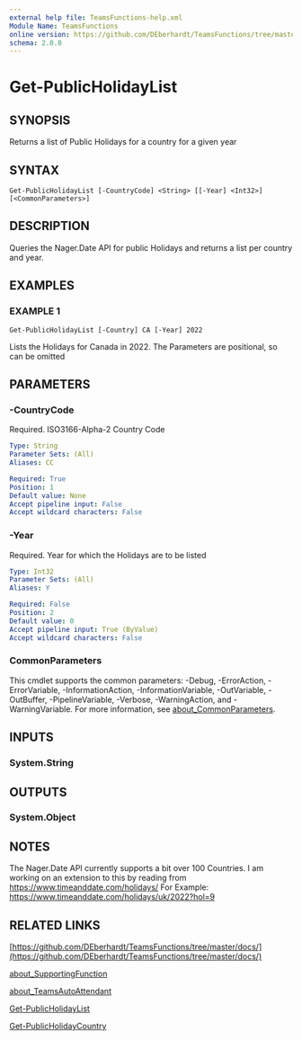```yaml
---
external help file: TeamsFunctions-help.xml
Module Name: TeamsFunctions
online version: https://github.com/DEberhardt/TeamsFunctions/tree/master/docs/
schema: 2.0.0
---
```


# Get-PublicHolidayList

## SYNOPSIS
Returns a list of Public Holidays for a country for a given year

## SYNTAX

```
Get-PublicHolidayList [-CountryCode] <String> [[-Year] <Int32>] [<CommonParameters>]
```

## DESCRIPTION
Queries the Nager.Date API for public Holidays and returns a list per country and year.

## EXAMPLES

### EXAMPLE 1
```
Get-PublicHolidayList [-Country] CA [-Year] 2022
```

Lists the Holidays for Canada in 2022.
The Parameters are positional, so can be omitted

## PARAMETERS

### -CountryCode
Required.
ISO3166-Alpha-2 Country Code

```yaml
Type: String
Parameter Sets: (All)
Aliases: CC

Required: True
Position: 1
Default value: None
Accept pipeline input: False
Accept wildcard characters: False
```

### -Year
Required.
Year for which the Holidays are to be listed

```yaml
Type: Int32
Parameter Sets: (All)
Aliases: Y

Required: False
Position: 2
Default value: 0
Accept pipeline input: True (ByValue)
Accept wildcard characters: False
```

### CommonParameters
This cmdlet supports the common parameters: -Debug, -ErrorAction, -ErrorVariable, -InformationAction, -InformationVariable, -OutVariable, -OutBuffer, -PipelineVariable, -Verbose, -WarningAction, and -WarningVariable. For more information, see [about_CommonParameters](http://go.microsoft.com/fwlink/?LinkID=113216).

## INPUTS

### System.String
## OUTPUTS

### System.Object
## NOTES
The Nager.Date API currently supports a bit over 100 Countries.
I am working on an extension to this by reading from https://www.timeanddate.com/holidays/
For Example: https://www.timeanddate.com/holidays/uk/2022?hol=9

## RELATED LINKS

[https://github.com/DEberhardt/TeamsFunctions/tree/master/docs/](https://github.com/DEberhardt/TeamsFunctions/tree/master/docs/)

[about_SupportingFunction]()

[about_TeamsAutoAttendant]()

[Get-PublicHolidayList]()

[Get-PublicHolidayCountry]()

